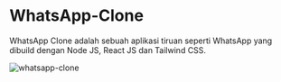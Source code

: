 # WhatsApp-Clone
WhatsApp Clone adalah sebuah aplikasi tiruan seperti WhatsApp yang dibuild dengan Node JS, React JS dan Tailwind CSS.

![whatsapp-clone](https://user-images.githubusercontent.com/92003802/211200304-084ab79e-e3b3-40b3-918b-d432f0b466f4.png)
